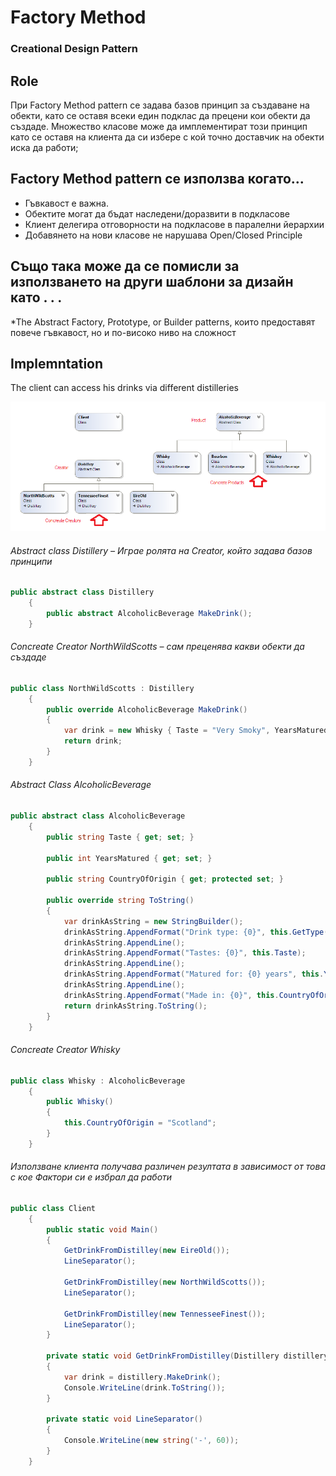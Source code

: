 # Factory Method
### Creational Design Pattern

## Role
При Factory Method pattern се задава базов принцип за създаване на обекти, като се оставя всеки един подклас да прецени кои обекти да създаде. Множество класове може да имплементират този принцип като се оставя на клиента да си избере с кой точно доставчик на обекти иска да работи;

## Factory Method pattern се използва когато...
* Гъвкавост е важна.
* Обектите могат да бъдат наследени/доразвити  в подкласове
* Клиент делегира отговорности на подкласове в паралелни йерархии
* Добавянето на нови класове не нарушава Open/Closed Principle

## Също така може да се помисли за използването на други шаблони за дизайн като . . . 
*The Abstract Factory, Prototype, or Builder patterns, които предоставят повече гъвкавост, но и по-високо ниво на сложност

## Implemntation
The client can access his drinks via different distilleries

![alt text](diagrams/factoryMethod.png)

###### Abstract class Distillery – Играе ролята на Creator, който задава базов принципи
~~~c#
public abstract class Distillery
    {
        public abstract AlcoholicBeverage MakeDrink();
    } 
~~~

###### Concreate Creator NorthWildScotts – сам преценява какви обекти да създаде
~~~c#
public class NorthWildScotts : Distillery
    {
        public override AlcoholicBeverage MakeDrink()
        {
            var drink = new Whisky { Taste = "Very Smoky", YearsMatured = 12 };
            return drink;
        }
    }
~~~

###### Abstract Class AlcoholicBeverage
~~~c#
public abstract class AlcoholicBeverage
    {
        public string Taste { get; set; }

        public int YearsMatured { get; set; }

        public string CountryOfOrigin { get; protected set; }

        public override string ToString()
        {
            var drinkAsString = new StringBuilder();
            drinkAsString.AppendFormat("Drink type: {0}", this.GetType().Name);
            drinkAsString.AppendLine();
            drinkAsString.AppendFormat("Tastes: {0}", this.Taste);
            drinkAsString.AppendLine();
            drinkAsString.AppendFormat("Matured for: {0} years", this.YearsMatured);
            drinkAsString.AppendLine();
            drinkAsString.AppendFormat("Made in: {0}", this.CountryOfOrigin);
            return drinkAsString.ToString();
        }
    } 
~~~

###### Concreate Creator Whisky
~~~c#
public class Whisky : AlcoholicBeverage
    {
        public Whisky()
        {
            this.CountryOfOrigin = "Scotland";
        }
    } 
~~~

###### Използване клиента получава различен резултата в зависимост от това с кое Фактори си е избрал да работи
~~~c#
public class Client
    {    
        public static void Main()
        {
            GetDrinkFromDistilley(new EireOld());
            LineSeparator();

            GetDrinkFromDistilley(new NorthWildScotts());
            LineSeparator();

            GetDrinkFromDistilley(new TennesseeFinest());
            LineSeparator();
        }

        private static void GetDrinkFromDistilley(Distillery distillery)
        {
            var drink = distillery.MakeDrink();
            Console.WriteLine(drink.ToString());
        }

        private static void LineSeparator()
        {
            Console.WriteLine(new string('-', 60));
        }
    } 
~~~

